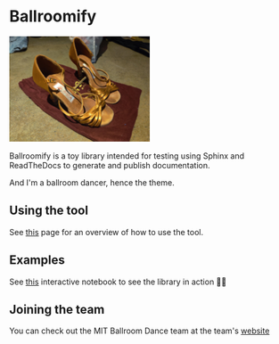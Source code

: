 # Ballroomify

<p align="left">
<img src="./images/shoes.jpg" alt="Ballroom Shoes" width="50%">
</p>

Ballroomify is a toy library intended for testing using Sphinx and ReadTheDocs to generate and publish documentation.

And I'm a ballroom dancer, hence the theme. 

## Using the tool
See [this](https://github.com/ballroomify/blob/main/BASICS.md) page for an overview of how to use the tool.

## Examples
See [this](https://github.com/ballroomify/blob/main/example.ipynb) interactive notebook to see the library in action 💃🕺

## Joining the team
You can check out the MIT Ballroom Dance team at the team's [website](http://ballroom.mit.edu/)